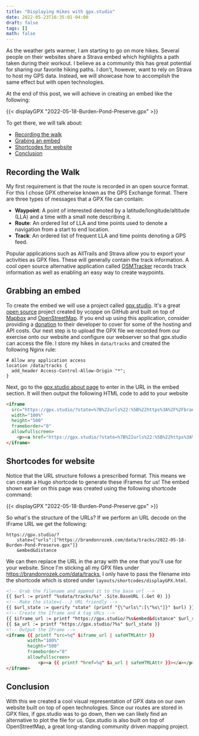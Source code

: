 ```yaml
---
title: "Displaying Hikes with gpx.studio"
date: 2022-05-23T16:35:01-04:00
draft: false
tags: []
math: false
---
```


As the weather gets warmer, I am starting to go on more hikes. Several people on their websites share a Strava embed which highlights a path taken during their workout. I believe as a community this has great potential for sharing our favorite hiking paths. I don't, however, want to rely on Strava to host my GPS data. Instead, we will showcase how to accomplish the same effect but with open technologies.

At the end of this post, we will achieve in creating an embed like the following:

{{< displayGPX "2022-05-18-Burden-Pond-Preserve.gpx" >}}

To get there, we will talk about:

- [Recording the walk](#recording-the-walk)
- [Grabing an embed](#grabbing-an-embed)
- [Shortcodes for website](#shortcodes-for-website)
- [Conclusion](#conclusion)

## Recording the Walk

My first requirement is that the route is recorded in an open source format. For this I chose GPX otherwise known as the GPS Exchange format. There are three types of messages that a GPX file can contain:

- **Waypoint**: A point of interested denoted by a latitude/longitude/altitude (LLA) and a time with a small note describing it.
- **Route**: An ordered list of LLA and time points used to denote a navigation from a start to end location.
- **Track**: An ordered list of frequent LLA and time points denoting a GPS feed.

Popular applications such as AllTrails and Strava allow you to export your activities as GPX files. These will generally contain the track information. A cool open source alternative application called [OSMTracker](https://wiki.openstreetmap.org/wiki/OSMTracker_(Android)) records track information as well as enabling an easy way to create waypoints.

## Grabbing an embed

To create the embed we will use a project called [gpx.studio](https://gpx.studio). It's a great [open source](https://github.com/gpxstudio/gpxstudio.github.io) project created by vcoppe on GitHub and built on top of [Mapbox](https://www.mapbox.com/) and [OpenStreetMap](https://www.openstreetmap.org/). If you end up using this application, consider providing a [donation](https://ko-fi.com/gpxstudio) to their developer to cover for some of the hosting and API costs.
Our next step is to upload the GPX file we recorded from our exercise onto our website and configure our webserver so that gpx.studio can access the file. I store my hikes in `data/tracks` and created the following Nginx rule:

```nginx
# Allow any application access
location /data/tracks {
  add_header Access-Control-Allow-Origin "*";
}
```

Next, go to the [gpx.studio about page](https://gpx.studio/about.html#embed) to enter in the URL in the embed section. It will then output the following HTML code to add to your website

```html
<iframe 
  src="https://gpx.studio/?state=%7B%22urls%22:%5B%22https%3A%2F%2Fbrandonrozek.com%2Fdata%2Ftracks%2F2022-05-18-Burden-Pond-Preserve.gpx%22%5D%7D&embed&distance"
  width="100%"
  height="500"
  frameborder="0"
  allowfullscreen>
   	<p><a href="https://gpx.studio/?state=%7B%22urls%22:%5B%22https%3A%2F%2Fbrandonrozek.com%2Fdata%2Ftracks%2F2022-05-18-Burden-Pond-Preserve.gpx%22%5D%7D"></a></p>
</iframe>
```

## Shortcodes for website

Notice that the URL structure follows a prescribed format. This means we can create a Hugo shortcode to  generate these iFrames for us! The embed shown earlier on this page was created using the following shortcode command:

&lbrace;&lbrace;< displayGPX "2022-05-18-Burden-Pond-Preserve.gpx" >&rbrace;&rbrace;	 

So what's the structure of the URLs? If we perform an URL decode on the IFrame URL we get the following: 

```
https://gpx.studio/?
	state={"urls":["https://brandonrozek.com/data/tracks/2022-05-18-Burden-Pond-Preserve.gpx"]}
	&embed&distance
```

We can then replace the URL in the array with the one that you'll use for your website. Since I'm sticking all my GPX files under https://brandonrozek.com/data/tracks, I only have to pass the filename into the shortcode which is stored under `layouts/shortcodes/displayGPX.html`.

```html
<!-- Grab the filename and append it to the base url -->
{{ $url := printf "%sdata/tracks/%s" .Site.BaseURL (.Get 0) }}
<!-- Make the state={...} URL friendly -->
{{ $url_state := querify "state" (printf "{\"urls\":[\"%s\"]}" $url) }}
<!-- Create the Iframe and A tag URLs -->
{{ $iframe_url := printf "https://gpx.studio/?%s&embed&distance" $url_state }}
{{ $a_url := printf "https://gpx.studio/?%s" $url_state }}
<!-- Output the IFrame -->
<iframe {{ printf "src=%q" $iframe_url | safeHTMLAttr }}
        width="100%"
        height="500"
        frameborder="0"
        allowfullscreen>
            <p><a {{ printf "href=%q" $a_url | safeHTMLAttr }}></a></p>
</iframe>
```

## Conclusion

With this we created a cool visual representation of GPX data on our own website built on top of open technologies. Since our routes are stored in GPX files, if gpx.studio was to go down, then we can likely find an alternative to plot the file for us. Gpx.studio is also built on top of OpenStreetMap, a great  long-standing community driven mapping project. 
